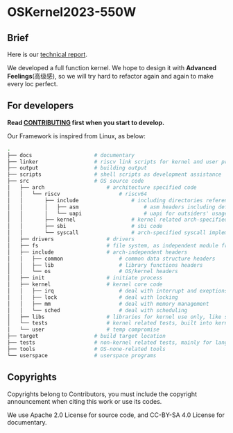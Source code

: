 # OSKernel2023-550W

## Brief

Here is our [technical report](./docs/report.md).

We developed a full function kernel. We hope to design it with **Advanced Feelings**(高级感), so we will try hard to refactor again and again to make every loc perfect.

## For developers

**Read [CONTRIBUTING](./CONTRIBUTING) first when you start to develop.**

Our Framework is inspired from Linux, as below:

```sh
.
├── docs                    # documentary
├── linker                  # riscv link scripts for kernel and user program
├── output                  # building output
├── scripts                 # shell scripts as development assistance
├── src                     # OS source code
│   ├── arch                    # architecture specified code
│   │   └── riscv                   # riscv64
│   │       ├── include                 # including directories referenced by kernel and implementd by arch-code
│   │       │   ├── asm                     # asm headers including definations or macros
│   │       │   └── uapi                    # uapi for outsiders' usage, like syscall number
│   │       ├── kernel                  # kernel related arch-specified code
│   │       ├── sbi                     # sbi code
│   │       └── syscall                 # arch-specified syscall implementation
│   ├── drivers                 # drivers
│   ├── fs                      # file system, as independent module from kernel
│   ├── include                 # arch-independent headers
│   │   ├── common                  # common data structure headers
│   │   ├── lib                     # library functions headers
│   │   └── os                      # OS/kernel headers
│   ├── init                    # initiate process
│   ├── kernel                  # kernel core code
│   │   ├── irq                     # deal with interrupt and exeptions
│   │   ├── lock                    # deal with locking
│   │   ├── mm                      # deal with memory management
│   │   └── sched                   # deal with scheduling
│   ├── libs                    # libraries for kernel use only, like string and print
│   └── tests                   # kernel related tests, built into kernel
│   └── user                    # temp compromise
├── target                  # build target location
├── tests                   # non-kernel related tests, mainly for language features using host compiler and env
├── tools                   # OS-none-related tools
└── userspace               # userspace programs
```

## Copyrights

Copyrights belong to Contributors, you must include the copyright announcement when citing this work or use its codes.

We use Apache 2.0 License for source code, and CC-BY-SA 4.0 License for documentary.
